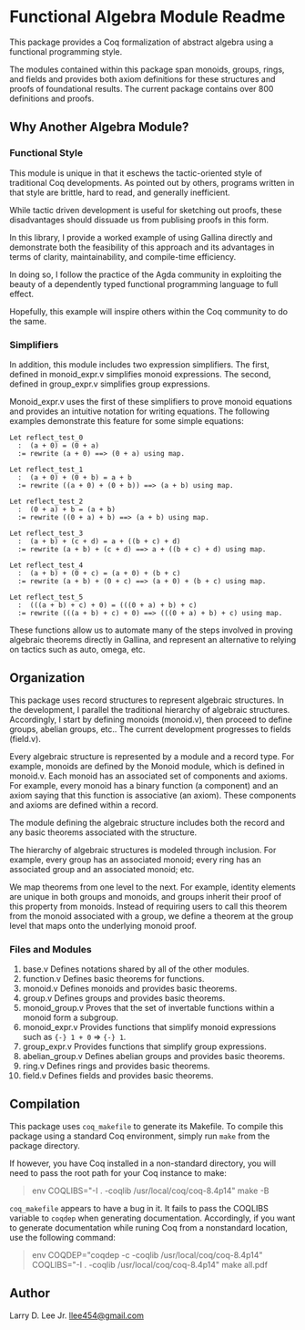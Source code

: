 Functional Algebra Module Readme
================================

This package provides a Coq formalization of abstract algebra using a functional programming style.

The modules contained within this package span monoids, groups, rings, and fields and provides both axiom definitions for these structures and proofs of foundational results. The current package contains over 800 definitions and proofs.

Why Another Algebra Module?
---------------------------

### Functional Style

This module is unique in that it eschews the tactic-oriented style of traditional Coq developments. As pointed out by others, programs written in that style are brittle, hard to read, and generally inefficient. 

While tactic driven development is useful for sketching out proofs, these disadvantages should dissuade us from publising proofs in this form.

In this library, I provide a worked example of using Gallina directly and demonstrate both the feasibility of this approach and its advantages in terms of clarity, maintainability, and compile-time efficiency.

In doing so, I follow the practice of the Agda community in exploiting the beauty of a dependently typed functional programming language to full effect.

Hopefully, this example will inspire others within the Coq community to do the same.

### Simplifiers

In addition, this module includes two expression simplifiers. The first, defined in monoid_expr.v simplifies monoid expressions. The second, defined in group_expr.v simplifies group expressions.

Monoid_expr.v uses the first of these simplifiers to prove monoid equations and provides an intuitive notation for writing equations. The following examples demonstrate this feature for some simple equations:

```coq
Let reflect_test_0
  :  (a + 0) = (0 + a)
  := rewrite (a + 0) ==> (0 + a) using map.

Let reflect_test_1
  :  (a + 0) + (0 + b) = a + b
  := rewrite ((a + 0) + (0 + b)) ==> (a + b) using map.

Let reflect_test_2
  :  (0 + a) + b = (a + b)
  := rewrite ((0 + a) + b) ==> (a + b) using map.

Let reflect_test_3
  :  (a + b) + (c + d) = a + ((b + c) + d)
  := rewrite (a + b) + (c + d) ==> a + ((b + c) + d) using map.

Let reflect_test_4
  :  (a + b) + (0 + c) = (a + 0) + (b + c)
  := rewrite (a + b) + (0 + c) ==> (a + 0) + (b + c) using map.

Let reflect_test_5
  :  (((a + b) + c) + 0) = (((0 + a) + b) + c)
  := rewrite (((a + b) + c) + 0) ==> (((0 + a) + b) + c) using map.
```

These functions allow us to automate many of the steps involved in proving algebraic theorems directly in Gallina, and represent an alternative to relying on tactics such as auto, omega, etc.

Organization
------------

This package uses record structures to represent algebraic structures. In the development, I parallel the traditional hierarchy of algebraic structures. Accordingly, I start by defining monoids (monoid.v), then proceed to define groups, abelian groups, etc.. The current development progresses to fields (field.v).

Every algebraic structure is represented by a module and a record type. For example, monoids are defined by the Monoid module, which is defined in monoid.v. Each monoid has an associated set of components and axioms. For example, every monoid has a binary function (a component) and an axiom saying that this function is associative (an axiom). These components and axioms are defined within a record.

The module defining the algebraic structure includes both the record and any basic theorems associated with the structure. 

The hierarchy of algebraic structures is modeled through inclusion. For example, every group has an associated monoid; every ring has an associated group and an associated monoid; etc.

We map theorems from one level to the next. For example, identity elements are unique in both groups and monoids, and groups inherit their proof of this property from monoids. Instead of requiring users to call this theorem from the monoid associated with a group, we define a theorem at the group level that maps onto the underlying monoid proof.

### Files and Modules 

1. base.v
  Defines notations shared by all of the other modules.
2. function.v
  Defines basic theorems for functions.
3. monoid.v
  Defines monoids and provides basic theorems.
4. group.v
  Defines groups and provides basic theorems.
5. monoid_group.v
  Proves that the set of invertable functions within a monoid form a subgroup.
6. monoid_expr.v
  Provides functions that simplify monoid expressions such as `{-} 1 + 0` => `{-} 1`.
7. group_expr.v
  Provides functions that simplify group expressions.
8. abelian_group.v
  Defines abelian groups and provides basic theorems.
9. ring.v
  Defines rings and provides basic theorems.
10. field.v
  Defines fields and provides basic theorems.

Compilation
-----------

This package uses `coq_makefile` to generate its Makefile. To compile this package using a standard Coq environment, simply run `make` from the package directory.

If however, you have Coq installed in a non-standard directory, you will need to pass the root path for your Coq instance to make:

> env COQLIBS="-I . -coqlib /usr/local/coq/coq-8.4p14" make -B

`coq_makefile` appears to have a bug in it. It fails to pass the COQLIBS variable to `coqdep` when generating documentation. Accordingly, if you want to generate documentation while runing Coq from a nonstandard location, use the following command:

> env COQDEP="coqdep -c -coqlib /usr/local/coq/coq-8.4p14" COQLIBS="-I . -coqlib /usr/local/coq/coq-8.4p14" make all.pdf

Author
------

Larry D. Lee Jr. <llee454@gmail.com>
